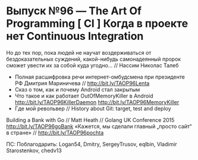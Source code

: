 # Выпуск №96 — The Art Of Programming [ CI ] Когда в проекте нет Continuous Integration

Но до тех пор, пока людей не научат воздерживаться от бездоказательных суждений, какой-нибудь самонадеянный пророк сможет увести их за собой куда угодно… // Нассим Николас Талеб

+ Полная расшифровка речи интернет-омбудсмена при президенте РФ Дмитрия Мариничева // http://bit.ly/TAOP96Lenta
+ Сказ о том, как и почему Android стал закрытым
+ Что такое и как работает OutOfMemoryKiller в Android 
http://bit.ly/TAOP96KillerDaemon
http://bit.ly/TAOP96MemoryKiller
+ Где мой револьвер // History about Git: target, test and deploy 

Building a Bank with Go // Matt Heath // Golang UK Conference 2015 http://bit.ly/TAOP96goBank
«Кажется, мы сделали главный „просто сайт“ в стране» // http://bit.ly/TAOP96pochta

ПС: Поблагодарить: Logan54, Dmitry, SergeyTrusov, eqlbin, Vladimir Starostenkov, chedv13